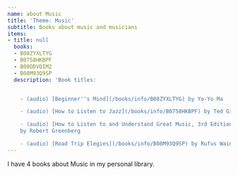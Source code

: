 ```yaml
---
name: about Music
title: 'Theme: Music'
subtitle: Books about music and musicians
items:
- title: null
  books:
  - B08ZYXLTYG
  - B0758HKBPF
  - B00DDVQIM2
  - B08M93Q9SP
  description: 'Book titles:


    - (audio) [Beginner''s Mind](/books/info/B08ZYXLTYG) by Yo-Yo Ma

    - (audio) [How to Listen to Jazz](/books/info/B0758HKBPF) by Ted Gioia

    - (audio) [How to Listen to and Understand Great Music, 3rd Edition](/books/info/B00DDVQIM2)
    by Robert Greenberg

    - (audio) [Road Trip Elegies](/books/info/B08M93Q9SP) by Rufus Wainwright'
---
```

I have 4 books about Music in my personal library.
